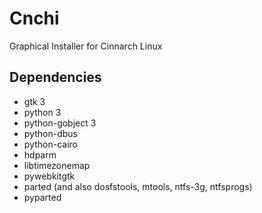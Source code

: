 # Cnchi

Graphical Installer for Cinnarch Linux

## Dependencies

 * gtk 3
 * python 3
 * python-gobject 3
 * python-dbus
 * python-cairo
 * hdparm
 * libtimezonemap
 * pywebkitgtk
 * parted (and also dosfstools, mtools, ntfs-3g, ntfsprogs)
 * pyparted
